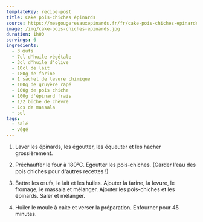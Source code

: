 ```yaml
---
templateKey: recipe-post
title: Cake pois-chiches épinards
source: https://mesgougeresauxepinards.fr/fr/cake-pois-chiches-epinards/
image: /img/cake-pois-chiches-epinards.jpg
duration: 1h00
servings: 6
ingredients:
  - 3 œufs
  - 7cl d'huile végétale
  - 3cl d'huile d'olive
  - 10cl de lait
  - 180g de farine
  - 1 sachet de levure chimique
  - 100g de gruyère rapé
  - 100g de pois chiche
  - 100g d'épinard frais
  - 1/2 bûche de chèvre
  - 1cs de massala
  - sel
tags:
  - salé
  - végé
---
```

1. Laver les épinards, les égoutter, les équeuter et les hacher grossièrement.

2. Préchauffer le four à 180°C. Égoutter les pois-chiches. (Garder l'eau des pois chiches pour d'autres recettes !)

3. Battre les œufs, le lait et les huiles. Ajouter la farine, la levure, le fromage, le massala et mélanger. Ajouter les pois-chiches et les épinards. Saler et mélanger.

3. Huiler le moule à cake et verser la préparation. Enfourner pour 45 minutes.

